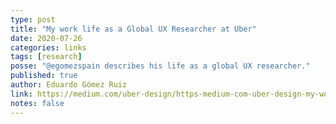 ```yaml
---
type: post
title: "My work life as a Global UX Researcher at Uber"
date: 2020-07-26
categories: links
tags: [research]
posse: "@egomezspain describes his life as a global UX researcher."
published: true
author: Eduardo Gómez Ruiz
link: https://medium.com/uber-design/https-medium-com-uber-design-my-work-life-as-a-global-ux-researcher-at-uber-b31ed2e1bdf6
notes: false
---
```

